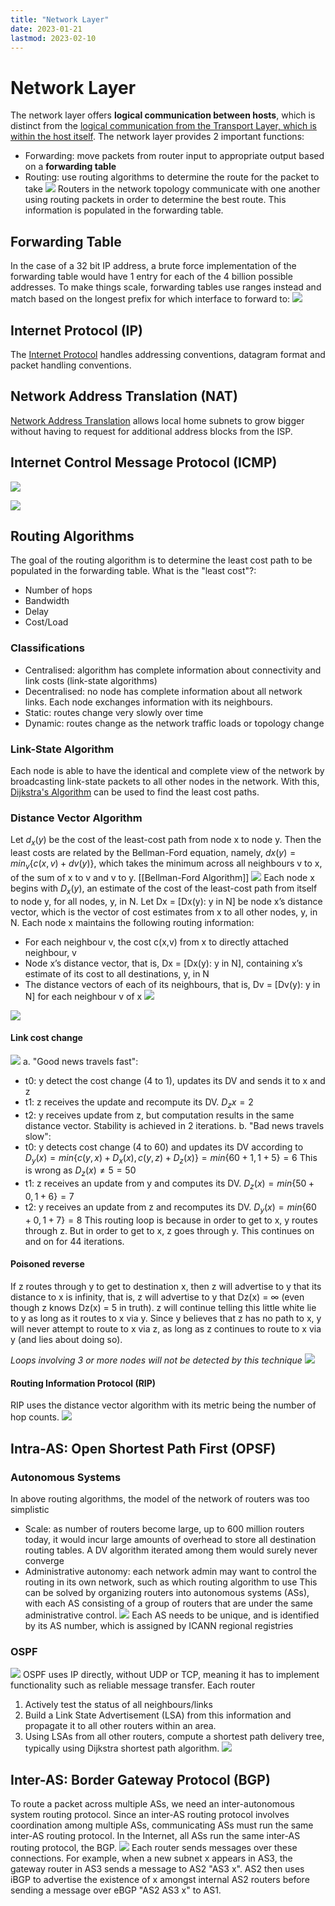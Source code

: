 ```yaml
---
title: "Network Layer"
date: 2023-01-21
lastmod: 2023-02-10
---
```

# Network Layer
The network layer offers **logical communication between hosts**, which is distinct from the [logical communication from the Transport Layer, which is within the host itself](Notes/Transport%20Layer.md). The network layer provides 2 important functions:
- Forwarding: move packets from router input to appropriate output based on a **forwarding table**
- Routing: use routing algorithms to determine the route for the packet to take 
![](https://i.imgur.com/lzfb7Cm.png)
Routers in the network topology communicate with one another using routing packets in order to determine the best route. This information is populated in the forwarding table.
## Forwarding Table
In the case of a 32 bit IP address, a brute force implementation of the forwarding table would have 1 entry for each of the 4 billion possible addresses. To make things scale, forwarding tables use ranges instead and match based on the longest prefix for which interface to forward to:
![](https://i.imgur.com/r0DQ9qq.png)
## Internet Protocol (IP)
The [Internet Protocol](Notes/Internet%20Protocol.md) handles addressing conventions, datagram format and packet handling conventions.
## Network Address Translation (NAT)
[Network Address Translation](Notes/Network%20Address%20Translation.md) allows local home subnets to grow bigger without having to request for additional address blocks from the ISP.
## Internet Control Message Protocol (ICMP)
![](https://i.imgur.com/LNEfMNs.png)

![](https://i.imgur.com/CBk42YD.png)
## Routing Algorithms
The goal of the routing algorithm is to determine the least cost path to be populated in  the forwarding table.
What is the "least cost"?:
- Number of hops
- Bandwidth
- Delay
- Cost/Load
### Classifications
- Centralised: algorithm has complete information about connectivity and link costs (link-state algorithms)
- Decentralised: no node has complete information about all network links. Each node exchanges information with its neighbours.
- Static: routes change very slowly over time
- Dynamic: routes change as the network traffic loads or topology change
### Link-State Algorithm
Each node is able to have the identical and complete view of the network by broadcasting link-state packets to all other nodes in the network. With this, [Dijkstra's Algorithm](Notes/Dijkstra's%20Algorithm.md) can be used to find the least cost paths.
### Distance Vector Algorithm
Let $d_x(y)$ be the cost of the least-cost path from node x to node y. Then the least costs are related by the Bellman-Ford equation, namely, $dx(y) = min_v \{c(x, v) + dv( y)\}$, which takes the minimum across all neighbours v to x, of the sum of x to v and v to y.
[[Bellman-Ford Algorithm]]
![](https://i.imgur.com/wAdh2pW.png)
Each node x begins with $D_x(y)$, an estimate of the cost of the least-cost path from itself to node y, for all nodes, y, in N. Let Dx = [Dx(y): y in N] be node x’s distance vector, which is the vector of cost estimates from x to all other nodes, y, in N. Each node x maintains the following routing information:
- For each neighbour v, the cost c(x,v) from x to directly attached neighbour, v 
- Node x’s distance vector, that is, Dx = [Dx(y): y in N], containing x’s estimate of its cost to all destinations, y, in N 
- The distance vectors of each of its neighbours, that is, Dv = [Dv(y): y in N] for each neighbour v of x
![](https://i.imgur.com/zQ1kAKC.png)

![](https://i.imgur.com/ymde8HZ.png)
#### Link cost change
![](https://i.imgur.com/TaeDW6Q.png)
a. "Good news travels fast":
- t0: y detect the cost change (4 to 1), updates its DV and sends it to x and z
- t1: z receives the update and recompute its DV. $D_zx=2$
- t2: y receives update from z, but computation results in the same distance vector. Stability is achieved in 2 iterations.
b. "Bad news travels slow":
- t0: y detects cost change (4 to 60) and updates its DV according to $D_y(x)=min\{c(y,x)+D_x(x), c(y,z) + D_z(x)\}=min\{60+1, 1+5\} = 6$
  This is wrong as $D_z(x)\ne5=50$
- t1: z receives an update from y and computes its DV. $D_z(x)=min\{50+0, 1+6\}=7$
- t2: y receives an update from z and recomputes its DV. $D_y(x)=min\{60+0, 1+7\}=8$
This routing loop is because in order to get to x, y routes through z. But in order to get to x, z goes through y. This continues on and on for 44 iterations.
#### Poisoned reverse
If z routes through y to get to destination x, then z will advertise to y that its distance to x is infinity, that is, z will advertise to y that Dz(x) = ∞ (even though z knows Dz(x) = 5 in truth). z will continue telling this little white lie to y as long as it routes to x via y. Since y believes that z has no path to x, y will never attempt to route to x via z, as long as z continues to route to x via y (and lies about doing so).

*Loops involving 3 or more nodes will not be detected by this technique*
![](https://i.imgur.com/R9WakJH.png)
#### Routing Information Protocol (RIP)
RIP uses the distance vector algorithm with its metric being the number of hop counts. 
![](https://i.imgur.com/cdaoCkz.png)
## Intra-AS: Open Shortest Path First (OPSF)
### Autonomous Systems
In above routing algorithms, the model of the network of routers was too simplistic
- Scale: as number of routers become large, up to 600 million routers today, it would incur large amounts of overhead to store all destination routing tables. A DV algorithm iterated among them would surely never converge
- Administrative autonomy: each network admin may want to control the routing in its own network, such as which routing algorithm to use
This can be solved by organizing routers into autonomous systems (ASs), with each AS consisting of a group of routers that are under the same administrative control.
![](https://i.imgur.com/lc7ldXT.png)
Each AS needs to be unique, and is identified by its AS number, which is assigned by ICANN regional registries
### OSPF
![](https://i.imgur.com/ZwT5nz4.png)
OSPF uses IP directly, without UDP or TCP, meaning it has to implement functionality such as reliable message transfer.
Each router
1. Actively test the status of all neighbours/links  
2. Build a Link State Advertisement (LSA) from this information and propagate it to all other routers within an area.  
3. Using LSAs from all other routers, compute a shortest path delivery tree, typically using Dijkstra shortest path algorithm.
![](https://i.imgur.com/g59bgpK.png)
## Inter-AS: Border Gateway Protocol (BGP)
To route a packet across multiple ASs, we need an inter-autonomous system routing protocol. Since an inter-AS routing protocol involves coordination among multiple ASs, communicating ASs must run the same inter-AS routing protocol. In the Internet, all ASs run the same inter-AS routing protocol, the BGP.
![](https://i.imgur.com/HInOBzf.png)
Each router sends messages over these connections. For example, when a new subnet x appears in AS3, the gateway router in AS3 sends a message to AS2 "AS3 x". AS2 then uses iBGP to advertise the existence of x amongst internal AS2 routers before sending a message over eBGP "AS2 AS3 x" to AS1.